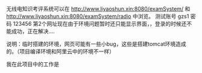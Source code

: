 无线电知识考评系统可以在 http://www.liyaoshun.xin:8080/examSystem/ 和   http://www.liyaoshun.xin:8080/examSystem/radio 中浏览。
测试账号 gzs1 密码 123456
第2个网址现在由于环境问题暂时还只能显示界面，，登录的时候还不能成功，正在解决....

说明：临时搭建的环境，网页可能有一些小bug，这些是搭建tomcat环境造成的。（项目编译环境和阿里云中的环境不一样）

我在此项目中的工作是
